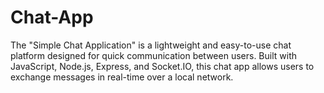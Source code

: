 # Chat-App
The "Simple Chat Application" is a lightweight and easy-to-use chat platform designed for quick communication between users. Built with JavaScript, Node.js, Express, and Socket.IO, this chat app allows users to exchange messages in real-time over a local network.
